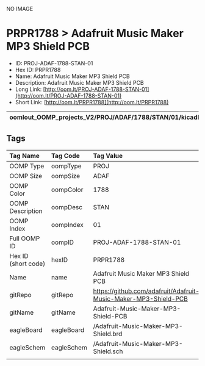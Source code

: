 


  
NO IMAGE  
# PRPR1788 > Adafruit Music Maker MP3 Shield PCB

- ID: PROJ-ADAF-1788-STAN-01
- Hex ID: PRPR1788
- Name: Adafruit Music Maker MP3 Shield PCB
- Description: Adafruit Music Maker MP3 Shield PCB
- Long Link: [http://oom.lt/PROJ-ADAF-1788-STAN-01](http://oom.lt/PROJ-ADAF-1788-STAN-01)
- Short Link: [http://oom.lt/PRPR1788](http://oom.lt/PRPR1788)
  

|oomlout_OOMP_projects_V2/PROJ/ADAF/1788/STAN/01/kicadPcb3dFront.png|oomlout_OOMP_projects_V2/PROJ/ADAF/1788/STAN/01/kicadPcb3dBack.png|oomlout_OOMP_projects_V2/PROJ/ADAF/1788/STAN/01/kicadPcb3d.png||
| :---: | :---: | :---: | :---: |

## Tags
  

|Tag Name|Tag Code|Tag Value|
| :--- | :--- | :--- |
|OOMP Type|oompType|PROJ|
|OOMP Size|oompSize|ADAF|
|OOMP Color|oompColor|1788|
|OOMP Description|oompDesc|STAN|
|OOMP Index|oompIndex|01|
|Full OOMP ID|oompID|PROJ-ADAF-1788-STAN-01|
|Hex ID (short code)|hexID|PRPR1788|
|Name|name|Adafruit Music Maker MP3 Shield PCB|
|gitRepo|gitRepo|https://github.com/adafruit/Adafruit-Music-Maker-MP3-Shield-PCB|
|gitName|gitName|Adafruit-Music-Maker-MP3-Shield-PCB|
|eagleBoard|eagleBoard|/Adafruit-Music-Maker-MP3-Shield.brd|
|eagleSchem|eagleSchem|/Adafruit-Music-Maker-MP3-Shield.sch|
||||
